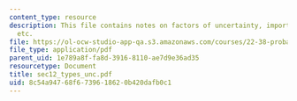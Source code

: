 ```yaml
---
content_type: resource
description: This file contains notes on factors of uncertainty, important sources
  etc.
file: https://ol-ocw-studio-app-qa.s3.amazonaws.com/courses/22-38-probability-and-its-applications-to-reliability-quality-control-and-risk-assessment-fall-2005/8c54a94768f6739618620b420dafb0c1_sec12_types_unc.pdf
file_type: application/pdf
parent_uid: 1e789a8f-fa8d-3916-8110-ae7d9e36ad35
resourcetype: Document
title: sec12_types_unc.pdf
uid: 8c54a947-68f6-7396-1862-0b420dafb0c1
---
```

